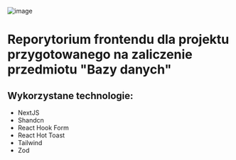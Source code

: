 ![image](https://github.com/mariuszderda/admin-panel/assets/51026323/37fa9857-d0e8-4afa-ad99-2eefb08f912b)

# Reporytorium frontendu dla projektu przygotowanego na zaliczenie przedmiotu "Bazy danych"

## Wykorzystane technologie:
- NextJS
- Shandcn
- React Hook Form
- React Hot Toast
- Tailwind
- Zod

